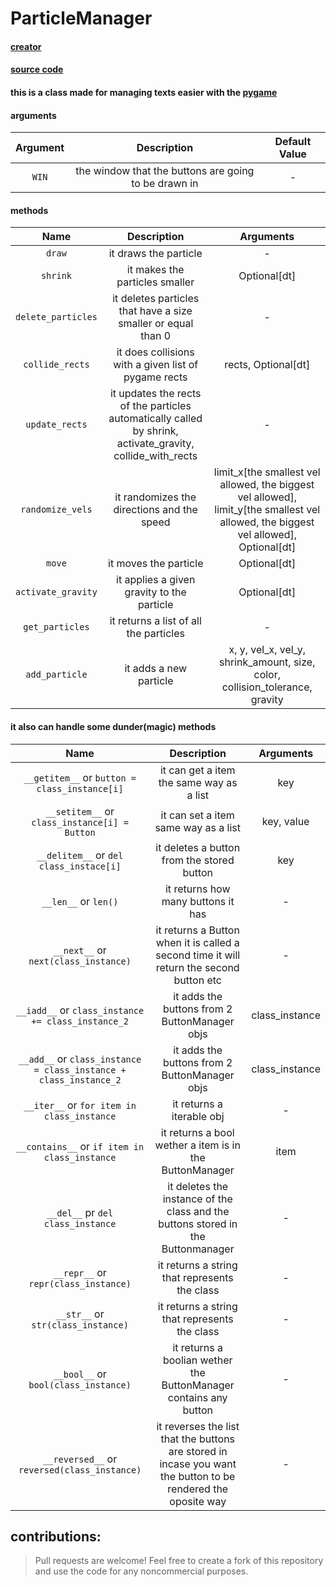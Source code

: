 # ParticleManager

#### [creator](https://github.com/Emc2356)
#### [source code](https://github.com/Emc2356/PygameHelper)

#### this is a class made for managing texts easier with the [pygame](https://www.pygame.org)

#### arguments

| Argument | Description | Default Value |
|:----------:|:-------------:|:---------------:|
| `WIN` | the window that the buttons are going to be drawn in | - |

#### methods 
| Name | Description | Arguments |
|:----:|:-----------:|:---------:|
| `draw` | it draws the particle | - |
| `shrink` | it makes the particles smaller | Optional[dt] |
| `delete_particles` | it deletes particles that have a size smaller or equal than 0 | - |
| `collide_rects` | it does collisions with a given list of pygame rects | rects, Optional[dt] |
| `update_rects` | it updates the rects of the particles automatically called by shrink, activate_gravity, collide_with_rects | - |
| `randomize_vels` | it randomizes the directions and the speed | limit_x[the smallest vel allowed, the biggest vel allowed], limit_y[the smallest vel allowed, the biggest vel allowed], Optional[dt] |
| `move` | it moves the particle | Optional[dt] |
| `activate_gravity` | it applies a given gravity to the particle | Optional[dt] |
| `get_particles` | it returns a list of all the particles | - |
| `add_particle` | it adds a new particle | x, y, vel_x, vel_y, shrink_amount, size, color, collision_tolerance, gravity |

#### it also can handle some dunder(magic) methods
| Name | Description | Arguments |
|:----:|:-----------:|:---------:|
| `__getitem__` or `button = class_instance[i]` | it can get a item the same way as a list | key |
| `__setitem__` or `class_instance[i] = Button` | it can set a item same way as a list  | key, value |
| `__delitem__` or `del class_instace[i]` | it deletes a button from the stored button | key |
| `__len__` or `len()` | it returns how many buttons it has | - |
| `__next__` or ` next(class_instance)` | it returns a Button when it is called a second time it will return the second button etc | - |
| `__iadd__` or `class_instance += class_instance_2` | it adds the buttons from 2 ButtonManager objs | class_instance |
| `__add__` or `class_instance = class_instance + class_instance_2` | it adds the buttons from 2 ButtonManager objs | class_instance |
| `__iter__` or `for item in class_instance` | it returns a iterable obj | - |
| `__contains__` or `if item in class_instance` | it returns a bool wether a item is in the ButtonManager | item |
| `__del__` pr `del class_instance` | it deletes the instance of the class and the buttons stored in the Buttonmanager | - |
| `__repr__` or `repr(class_instance)` | it returns a string that represents the class | - |
| `__str__` or `str(class_instance)` | it returns a string that represents the class | - |
| `__bool__` or `bool(class_instance)` | it returns a boolian wether the ButtonManager contains any button | - |
| `__reversed__` or `reversed(class_instance)` | it reverses the list that the buttons are stored in incase you want the button to be rendered the oposite way | - |

contributions:
---
> Pull requests are welcome!
> Feel free to create a fork of this repository and use the code for any noncommercial purposes.